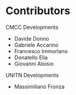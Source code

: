 # Contributors

CMCC Developments
- Davide Donno
- Gabriele Accarino
- Francesco Immorlano
- Donatello Elia
- Giovanni Aloisio

UNITN Developments
- Massimiliano Fronza